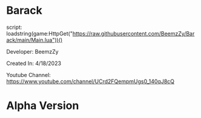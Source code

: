 # Barack
script: loadstring(game:HttpGet("https://raw.githubusercontent.com/BeemzZy/Barack/main/Main.lua"))()

Developer: BeemzZy

Created In: 4/18/2023

Youtube Channel: https://www.youtube.com/channel/UCrd2FQempmUgs0_140qJ8cQ

# Alpha Version
